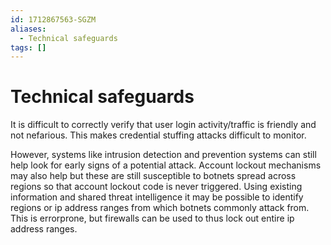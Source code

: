 ```yaml
---
id: 1712867563-SGZM
aliases:
  - Technical safeguards
tags: []
---
```


# Technical safeguards

It is difficult to correctly verify that user login activity/traffic is friendly and not nefarious. This makes credential stuffing attacks difficult to monitor.

However, systems like intrusion detection and prevention systems can still help look for early signs of a potential attack. Account lockout mechanisms may also help but these are still susceptible to botnets spread across regions so that account lockout code is never triggered. Using existing information and shared threat intelligence it may be possible to identify regions or ip address ranges from which botnets commonly attack from. This is errorprone, but firewalls can be used to thus lock out entire ip address ranges.
